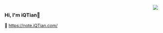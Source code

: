 <img align="right" src="https://github-readme-stats.vercel.app/api?username=Uhayo&show_icons=true&icon_color=805AD5&text_color=718096&bg_color=ffffff&hide_title=true" />

### Hi, I'm iQTian👋
>

🔗 https://note.iQTian.com/
